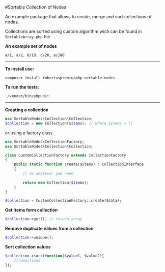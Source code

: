 #Sortable Collection of Nodes

An example package that allows to create, merge and sort collections of nodes.

Collections are sorted using custom algorithm wich can be found in ``SortableArray.php`` file

**An example set of nodes**

````
a/1, a/2, b/10, c/20, a/100
````
---
**To install use:**
````
composer install robertasproniu/php-sortable-nodes
````

**To run the tests:**
````shell
./vendor/bin/phpunit
````
---

**Creating a collection**
````php
use SortableNodes\Collection\Collection;
$collection = new Collection($items); // where $items = []
````
or using a factory class
````php
use SortableNodes\CollectionFactory;
use SortableNodes\Collection\Collection;

class CustomCollectionFactory extends CollectionFactory
{
    public static function create($items) : CollectionInterface
    {
        // do whatever you need 
        
        return new Collection($items);
    }
}

$collection = CustomCollectionFactory::create($data); 
````
**Get items form collection**
````php
$collection->get(); // return array
````

**Remove duplicate values from a collection**
````php
$collection->unique();
````

**Sort collection values**
````php
$collection->sort(function($value1, $value2){
    //conditions
});
````